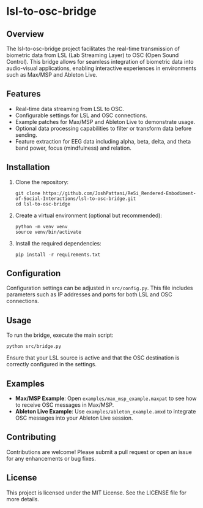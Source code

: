 # lsl-to-osc-bridge

## Overview

The lsl-to-osc-bridge project facilitates the real-time transmission of biometric data from LSL (Lab Streaming Layer) to OSC (Open Sound Control). This bridge allows for seamless integration of biometric data into audio-visual applications, enabling interactive experiences in environments such as Max/MSP and Ableton Live.

## Features

- Real-time data streaming from LSL to OSC.
- Configurable settings for LSL and OSC connections.
- Example patches for Max/MSP and Ableton Live to demonstrate usage.
- Optional data processing capabilities to filter or transform data before sending.
- Feature extraction for EEG data including alpha, beta, delta, and theta band power, focus (mindfulness) and relation.

## Installation

1. Clone the repository:

   ```
   git clone https://github.com/JoshPattani/ReSi_Rendered-Embodiment-of-Social-Interactions/lsl-to-osc-bridge.git
   cd lsl-to-osc-bridge
   ```

2. Create a virtual environment (optional but recommended):

   ```
   python -m venv venv
   source venv/bin/activate
   ```

3. Install the required dependencies:
   ```
   pip install -r requirements.txt
   ```

## Configuration

Configuration settings can be adjusted in `src/config.py`. This file includes parameters such as IP addresses and ports for both LSL and OSC connections.

## Usage

To run the bridge, execute the main script:

```
python src/bridge.py
```

Ensure that your LSL source is active and that the OSC destination is correctly configured in the settings.

## Examples

- **Max/MSP Example**: Open `examples/max_msp_example.maxpat` to see how to receive OSC messages in Max/MSP.
- **Ableton Live Example**: Use `examples/ableton_example.amxd` to integrate OSC messages into your Ableton Live session.

## Contributing

Contributions are welcome! Please submit a pull request or open an issue for any enhancements or bug fixes.

## License

This project is licensed under the MIT License. See the LICENSE file for more details.
